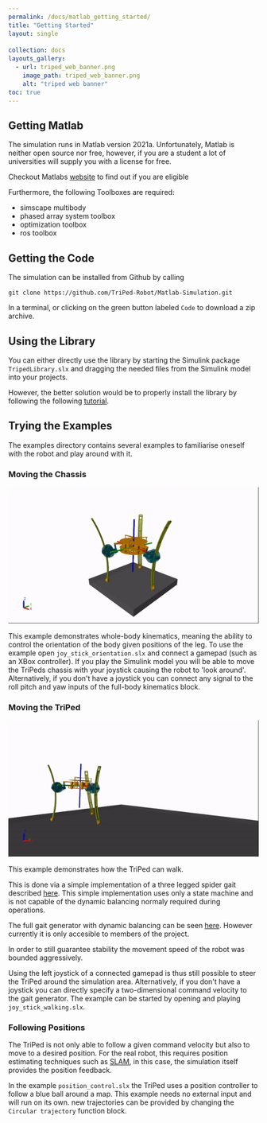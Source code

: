 ```yaml
---
permalink: /docs/matlab_getting_started/
title: "Getting Started"
layout: single

collection: docs
layouts_gallery:
  - url: triped_web_banner.png
    image_path: triped_web_banner.png
    alt: "triped web banner"
toc: true
---
```



## Getting Matlab

The simulation runs in Matlab version 2021a.
Unfortunately, Matlab is neither open source nor free, however, if you are a student a lot of universities will supply you with a license for free.


Checkout Matlabs [website](https://de.mathworks.com/products/get-matlab.html) to find out if you are eligible

Furthermore, the following Toolboxes are required:

- simscape multibody
- phased array system toolbox
- optimization toolbox
- ros toolbox

## Getting the Code

The simulation can be installed from Github by calling
```
git clone https://github.com/TriPed-Robot/Matlab-Simulation.git
```

In a terminal, or clicking on the green button labeled `Code` to download a zip archive.


## Using the Library

You can either directly use the library by starting the Simulink package `TripedLibrary.slx` and dragging the needed files from the Simulink model into your projects.

However, the better solution would be to properly install the library by following the following [tutorial](https://de.mathworks.com/help/simulink/ug/adding-libraries-to-the-library-browser.html).




## Trying the Examples

The examples directory contains several examples to familiarise oneself with the robot and play around with it.


### Moving the Chassis
<div style="text-align:center"><img src="https://raw.githubusercontent.com/TriPed-Robot/TriPed-Robot.github.io/master/images/orienation_example.gif" /></div>

This example demonstrates whole-body kinematics, meaning the ability to control the orientation of the body given positions of the leg.
To use the example open `joy_stick_orientation.slx` and connect a gamepad (such as an XBox controller).
If you play the Simulink model you will be able to move the TriPeds chassis with your joystick causing the robot to 'look around'.
Alternatively, if you don't have a joystick you can connect any signal to the roll pitch and yaw inputs of the full-body kinematics block.


### Moving the TriPed
<div style="text-align:center"><img src="https://raw.githubusercontent.com/TriPed-Robot/TriPed-Robot.github.io/master/images/walking_example.gif" /></div>


This example demonstrates how the TriPed can walk.

This is done via a simple implementation of a three legged spider gait described [here](https://triped-robot.github.io/docs/walking).
This simple implementation uses only a state machine and is not capable of the dynamic balancing normaly required during operations.

The full gait generator with dynamic balancing can be seen [here](https://github.com/TriPed-Robot/kinematik_gait_generator). 
However currently it is only accesible to members of the project.

In order to still guarantee stability the movement speed of the robot was bounded aggressively.

Using the left joystick of a connected gamepad is thus still possible to steer the TriPed around the simulation area.
Alternatively, if you don't have a joystick you can directly specify a two-dimensional command velocity to the gait generator.
The example can be started by opening and playing  `joy_stick_walking.slx`.

### Following Positions
The TriPed is not only able to follow a given command velocity but also to move to a desired position.
For the real robot, this requires position estimating techniques such as [SLAM](https://de.wikipedia.org/wiki/Simultaneous_Localization_and_Mapping), in this case, the simulation itself provides the position feedback.

In the example `position_control.slx` the TriPed uses a position controller to follow a blue ball around a map.
This example needs no external input and will run on its own. new trajectories can be provided by changing the `Circular trajectory` function block. 

